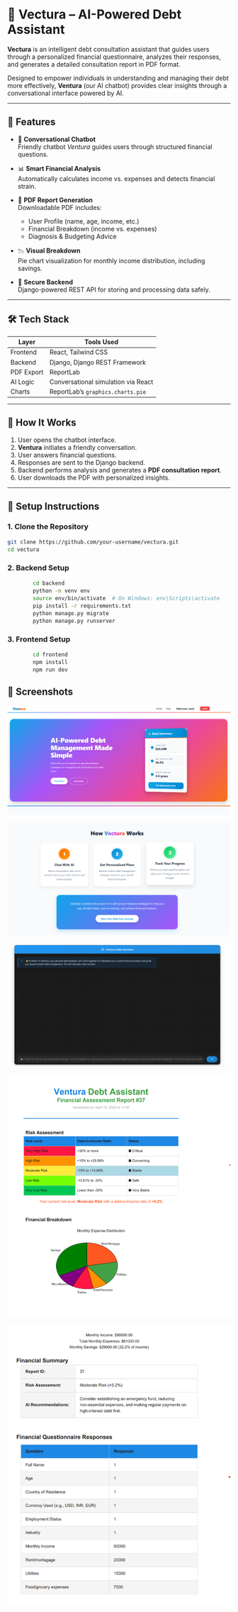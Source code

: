 # 💸 Vectura – AI-Powered Debt Assistant

**Vectura** is an intelligent debt consultation assistant that guides users through a personalized financial questionnaire, analyzes their responses, and generates a detailed consultation report in PDF format. 

Designed to empower individuals in understanding and managing their debt more effectively, **Ventura** (our AI chatbot) provides clear insights through a conversational interface powered by AI.

---

## 🧠 Features

- 🤖 **Conversational Chatbot**  
  Friendly chatbot *Ventura* guides users through structured financial questions.

- 📊 **Smart Financial Analysis**  
  Automatically calculates income vs. expenses and detects financial strain.

- 📄 **PDF Report Generation**  
  Downloadable PDF includes:
  - User Profile (name, age, income, etc.)
  - Financial Breakdown (income vs. expenses)
  - Diagnosis & Budgeting Advice

- 📉 **Visual Breakdown**  
  Pie chart visualization for monthly income distribution, including savings.

- 🔐 **Secure Backend**  
  Django-powered REST API for storing and processing data safely.

---

## 🛠️ Tech Stack

| Layer      | Tools Used                             |
|------------|----------------------------------------|
| Frontend   | React, Tailwind CSS                    |
| Backend    | Django, Django REST Framework          |
| PDF Export | ReportLab                              |
| AI Logic   | Conversational simulation via React    |
| Charts     | ReportLab’s `graphics.charts.pie`      |

---

## 🚀 How It Works

1. User opens the chatbot interface.
2. **Ventura** initiates a friendly conversation.
3. User answers financial questions.
4. Responses are sent to the Django backend.
5. Backend performs analysis and generates a **PDF consultation report**.
6. User downloads the PDF with personalized insights.

---

## 🧪 Setup Instructions

### 1. Clone the Repository

```bash
git clone https://github.com/your-username/vectura.git
cd vectura
```

### 2. Backend Setup
```bash
        cd backend
        python -m venv env
        source env/bin/activate  # On Windows: env\Scripts\activate
        pip install -r requirements.txt
        python manage.py migrate
        python manage.py runserver
```

### 3. Frontend Setup
```bash
        cd frontend
        npm install
        npm run dev
```

## 📸 Screenshots

   ![Home page](./screenshots/HOME1.png)



   ![Home page](./screenshots/HOME2.png)


   ![AI BOT](./screenshots/AIBOT.png)


   ![DOWNLOADABLE PDF REPORT](./screenshots/REPORT1.png)


   ![DOWNLOADABLE PDF REPORT](./screenshots/REPORT2.png)


